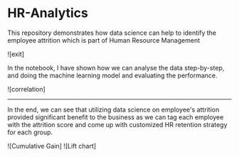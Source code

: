 # HR-Analytics
This repository demonstrates how data science can help to identify the employee attrition which is part of Human Resource Management

![exit]

In the notebook, I have shown how we can analyse the data step-by-step, and doing the machine learning model and evaluating the performance.

![correlation]

---

In the end, we can see that utilizing data science on employee's attrition provided significant benefit to the business as we can tag each employee with the attrition score and come up with customized HR retention strategy for each group.

![Cumulative Gain]
![Lift chart]
